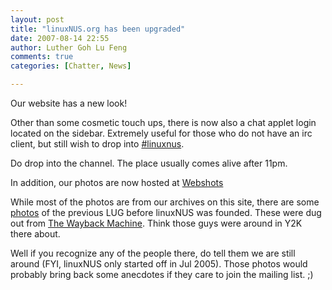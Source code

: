 ```yaml
---
layout: post
title: "linuxNUS.org has been upgraded"
date: 2007-08-14 22:55
author: Luther Goh Lu Feng
comments: true
categories: [Chatter, News]

---
```

Our website has a new look!

Other than some cosmetic touch ups, there is now also a chat applet login located on the sidebar. Extremely useful for those who do not have an irc client, but still wish to drop into <a href="http://linuxnus.org/pjirc/applet.php" target="_blank">#linuxnus</a>.

Do drop into the channel. The place usually comes alive after 11pm.

In addition, our photos are now hosted at <a href="http://community.webshots.com/user/linuxnus" target="_blank">Webshots</a>

While most of the photos are from our archives on this site, there are some <a href="http://good-times.webshots.com/
album/560147897EtzEMa" target="_blank">photos</a> of the previous LUG before linuxNUS was founded. These were dug out from <a href="http://www.archive.org/web/web.php wayback archive" target="_blank"> The Wayback Machine</a>. Think those guys were around in Y2K there about.

Well if you recognize any of the people there, do tell them we are still around (FYI, linuxNUS only started off in Jul 2005). Those photos would probably bring back some anecdotes if they care to join the mailing list. ;)
